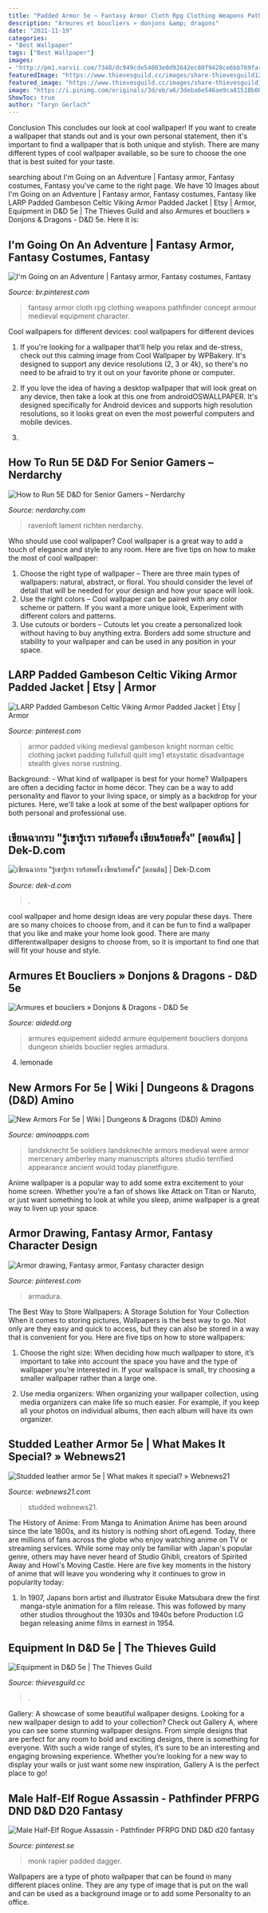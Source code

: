 ```yaml
---
title: "Padded Armor 5e ~ Fantasy Armor Cloth Rpg Clothing Weapons Pathfinder Concept Armour Medieval Equipment Character"
description: "Armures et boucliers » donjons &amp; dragons"
date: "2021-11-19"
categories:
- "Best Wallpaper"
tags: ["Best Wallpaper"]
images:
- "http://pm1.narvii.com/7348/dc949cde54003e0d92642ec80f9428ce6bb769far1-327-555v2_00.jpg"
featuredImage: "https://www.thievesguild.cc/images/share-thievesguild1200x628.jpg"
featured_image: "https://www.thievesguild.cc/images/share-thievesguild1200x628.jpg"
image: "https://i.pinimg.com/originals/3d/eb/a6/3deba6e546ae9ca81518b00e616213e1.jpg"
ShowToc: true
author: "Taryn Gerlach"
---
```



Conclusion
This concludes our look at cool wallpaper! If you want to create a wallpaper that stands out and is your own personal statement, then it's important to find a wallpaper that is both unique and stylish. There are many different types of cool wallpaper available, so be sure to choose the one that is best suited for your taste.

	

		
searching about I&#039;m Going on an Adventure | Fantasy armor, Fantasy costumes, Fantasy you've came to the right page. We have 10 Images about I&#039;m Going on an Adventure | Fantasy armor, Fantasy costumes, Fantasy like LARP Padded Gambeson Celtic Viking Armor Padded Jacket | Etsy | Armor, Equipment in D&amp;D 5e | The Thieves Guild and also Armures et boucliers » Donjons &amp; Dragons - D&amp;D 5e. Here it is:
		
    
## I&#039;m Going On An Adventure | Fantasy Armor, Fantasy Costumes, Fantasy

<img loading=lazy src="https://i.pinimg.com/originals/00/e5/9c/00e59cb586f9efa629db883998d4b8ac.png" onerror="this.onerror=null;this.src='https://tse4.mm.bing.net/th?id=OIP.aV9HeUUFUcL8PD7ixzkm2AHaN5&amp;pid=15.1';" alt="I&#039;m Going on an Adventure | Fantasy armor, Fantasy costumes, Fantasy">

_Source: br.pinterest.com_

>fantasy armor cloth rpg clothing weapons pathfinder concept armour medieval equipment character. 

	

Cool wallpapers for different devices:
cool wallpapers for different devices 

1. If you're looking for a wallpaper that'll help you relax and de-stress, check out this calming image from Cool Wallpaper by WPBakery. It's designed to support any device resolutions (2, 3 or 4k), so there's no need to be afraid to try it out on your favorite phone or computer.

2. If you love the idea of having a desktop wallpaper that will look great on any device, then take a look at this one from androidOSWALLPAPER. It's designed specifically for Android devices and supports high resolution resolutions, so it looks great on even the most powerful computers and mobile devices.

3.

    
## How To Run 5E D&amp;D For Senior Gamers – Nerdarchy

<img loading=lazy src="https://nerdarchy.com/wp-content/uploads/2021/07/5E-DD-house-of-lament-van-richtens-guide-to-ravenloft.png" onerror="this.onerror=null;this.src='https://tse4.mm.bing.net/th?id=OIP.viOEF2fFNdRGJTQ5SZ0GAgHaTK&amp;pid=15.1';" alt="How to Run 5E D&amp;D for Senior Gamers – Nerdarchy">

_Source: nerdarchy.com_

>ravenloft lament richten nerdarchy. 

	

Who should use cool wallpaper?
Cool wallpaper is a great way to add a touch of elegance and style to any room. Here are five tips on how to make the most of cool wallpaper: 
1) Choose the right type of wallpaper – There are three main types of wallpapers: natural, abstract, or floral. You should consider the level of detail that will be needed for your design and how your space will look. 
2) Use the right colors – Cool wallpaper can be paired with any color scheme or pattern. If you want a more unique look, Experiment with different colors and patterns. 
3) Use cutouts or borders – Cutouts let you create a personalized look without having to buy anything extra. Borders add some structure and stability to your wallpaper and can be used in any position in your space.

    
## LARP Padded Gambeson Celtic Viking Armor Padded Jacket | Etsy | Armor

<img loading=lazy src="https://i.pinimg.com/originals/3d/eb/a6/3deba6e546ae9ca81518b00e616213e1.jpg" onerror="this.onerror=null;this.src='https://tse2.mm.bing.net/th?id=OIP.FpwC3fsJZuzDnX9I9J5D9AHaIR&amp;pid=15.1';" alt="LARP Padded Gambeson Celtic Viking Armor Padded Jacket | Etsy | Armor">

_Source: pinterest.com_

>armor padded viking medieval gambeson knight norman celtic clothing jacket padding fullxfull quilt img1 etsystatic disadvantage stealth gives norse rustning. 

	

Background: - What kind of wallpaper is best for your home?
Wallpapers are often a deciding factor in home décor. They can be a way to add personality and flavor to your living space, or simply as a backdrop for your pictures. Here, we'll take a look at some of the best wallpaper options for both personal and professional use.

    
## เขียนฉากรบ &quot;รู้เขารู้เรา รบร้อยครั้ง เขียนร้อยครั้ง&quot; [ตอนต้น] | Dek-D.com

<img loading=lazy src="https://img1.etsystatic.com/000/1/6664294/il_fullxfull.300955301.jpg" onerror="this.onerror=null;this.src='https://tse1.mm.bing.net/th?id=OIP.RFb2oPpcrBrq50jMzQSOGAHaIR&amp;pid=15.1';" alt="เขียนฉากรบ &quot;รู้เขารู้เรา รบร้อยครั้ง เขียนร้อยครั้ง&quot; [ตอนต้น] | Dek-D.com">

_Source: dek-d.com_

>. 

	

cool wallpaper and home design ideas are very popular these days. There are so many choices to choose from, and it can be fun to find a wallpaper that you like and make your home look good. There are many differentwallpaper designs to choose from, so it is important to find one that will fit your house and style.

    
## Armures Et Boucliers » Donjons &amp; Dragons - D&amp;D 5e

<img loading=lazy src="https://www.aidedd.org/assets/regles/equipement/armures.png" onerror="this.onerror=null;this.src='https://tse1.mm.bing.net/th?id=OIP.1BYt3SmIQVKSs0PQwnrFBQHaJ6&amp;pid=15.1';" alt="Armures et boucliers » Donjons &amp; Dragons - D&amp;D 5e">

_Source: aidedd.org_

>armures equipement aidedd armure équipement boucliers donjons dungeon shields bouclier regles armadura. 

	

4. lemonade 

    
## New Armors For 5e | Wiki | Dungeons &amp; Dragons (D&amp;D) Amino

<img loading=lazy src="http://pm1.narvii.com/7348/dc949cde54003e0d92642ec80f9428ce6bb769far1-327-555v2_00.jpg" onerror="this.onerror=null;this.src='https://tse2.mm.bing.net/th?id=OIP._s0_PMJ2ZgVy9n4gr3jEuQAAAA&amp;pid=15.1';" alt="New Armors For 5e | Wiki | Dungeons &amp; Dragons (D&amp;D) Amino">

_Source: aminoapps.com_

>landsknecht 5e soldiers landsknechte armors medieval were armor mercenary amberley many manuscripts altores studio terrified appearance ancient would today planetfigure. 

	

Anime wallpaper is a popular way to add some extra excitement to your home screen. Whether you’re a fan of shows like Attack on Titan or Naruto, or just want something to look at while you sleep, anime wallpaper is a great way to liven up your space.

    
## Armor Drawing, Fantasy Armor, Fantasy Character Design

<img loading=lazy src="https://i.pinimg.com/originals/04/01/41/040141ba0320f1280f275e1299c70ad1.jpg" onerror="this.onerror=null;this.src='https://tse4.mm.bing.net/th?id=OIP.cvGyuWlOFA06fXvJanioHwHaG0&amp;pid=15.1';" alt="Armor drawing, Fantasy armor, Fantasy character design">

_Source: pinterest.com_

>armadura. 

	

The Best Way to Store Wallpapers: A Storage Solution for Your Collection
When it comes to storing pictures, Wallpapers is the best way to go. Not only are they easy and quick to access, but they can also be stored in a way that is convenient for you. Here are five tips on how to store wallpapers:
1) Choose the right size: When deciding how much wallpaper to store, it’s important to take into account the space you have and the type of wallpaper you’re interested in. If your wallspace is small, try choosing a smaller wallpaper rather than a large one.

2) Use media organizers: When organizing your wallpaper collection, using media organizers can make life so much easier. For example, if you keep all your photos on individual albums, then each album will have its own organizer.

    
## Studded Leather Armor 5e | What Makes It Special? » Webnews21

<img loading=lazy src="https://webnews21.com/wp-content/uploads/2020/11/man-1923546_640-304x420.png" onerror="this.onerror=null;this.src='https://tse1.mm.bing.net/th?id=OIP.csbmWjp2NiBU7BCcCqvxOAAAAA&amp;pid=15.1';" alt="Studded leather armor 5e | What makes it special? » Webnews21">

_Source: webnews21.com_

>studded webnews21. 

	

The History of Anime: From Manga to Animation
Anime has been around since the late 1800s, and its history is nothing short ofLegend. Today, there are millions of fans across the globe who enjoy watching anime on TV or streaming services. While some may only be familiar with Japan's popular genre, others may have never heard of Studio Ghibli, creators of Spirited Away and Howl's Moving Castle. Here are five key moments in the history of anime that will leave you wondering why it continues to grow in popularity today:
1) In 1907, Japans born artist and illustrator Eisuke Matsubara drew the first manga-style animation for a film release. This was followed by many other studios throughout the 1930s and 1940s before Production I.G began releasing anime films in earnest in 1954.

    
## Equipment In D&amp;D 5e | The Thieves Guild

<img loading=lazy src="https://www.thievesguild.cc/images/share-thievesguild1200x628.jpg" onerror="this.onerror=null;this.src='https://tse3.mm.bing.net/th?id=OIP.TdwMH-AiW-7YbUeF3L9MYAHaD4&amp;pid=15.1';" alt="Equipment in D&amp;D 5e | The Thieves Guild">

_Source: thievesguild.cc_

>. 

	

Gallery: A showcase of some beautiful wallpaper designs.
Looking for a new wallpaper design to add to your collection? Check out Gallery A, where you can see some stunning wallpaper designs. From simple designs that are perfect for any room to bold and exciting designs, there is something for everyone. With such a wide range of styles, it’s sure to be an interesting and engaging browsing experience. Whether you’re looking for a new way to display your walls or just want some new inspiration, Gallery A is the perfect place to go!





	
	
    
## Male Half-Elf Rogue Assassin - Pathfinder PFRPG DND D&amp;D D20 Fantasy

<img loading=lazy src="https://i.pinimg.com/originals/45/1f/c9/451fc9c056f3e309e2c7bfb9ed7dd3d6.png" onerror="this.onerror=null;this.src='https://tse2.mm.bing.net/th?id=OIP.S_ZX78GN2ojQm3ij_YhYFAHaOY&amp;pid=15.1';" alt="Male Half-Elf Rogue Assassin - Pathfinder PFRPG DND D&amp;D d20 fantasy">

_Source: pinterest.se_

>monk rapier padded dagger. 

	



Wallpapers are a type of photo wallpaper that can be found in many different places online. They are any type of image that is put on the wall and can be used as a background image or to add some Personality to an office.

